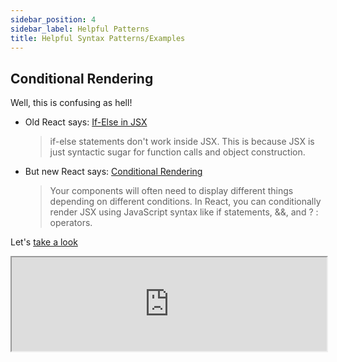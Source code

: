 ```yaml
---
sidebar_position: 4
sidebar_label: Helpful Patterns
title: Helpful Syntax Patterns/Examples
---
```


## Conditional Rendering

Well, this is confusing as hell!

- Old React says: [If-Else in JSX](https://react-cn.github.io/react/tips/if-else-in-JSX.html)
    > if-else statements don't work inside JSX. This is because JSX is just syntactic sugar for function calls and object construction.
- But new React says: [Conditional Rendering](https://react.dev/learn/conditional-rendering)
    > Your components will often need to display different things depending on different conditions. In React, you can conditionally render JSX using JavaScript syntax like if statements, &&, and ? : operators.

Let's [take a look](https://stackblitz.com/edit/ccs-ternary-demo?file=src%2FApp.jsx)

<iframe src='https://stackblitz.com/edit/ccs-ternary-demo?embed=1&file=src%2Fcomponents%2fToggleComponent.jsx' width='100%' style={{display: 'flex', aspectRatio: '16/9'}} />

---

How about [Dealing with empty arrays](https://stackblitz.com/edit/ccs-edit-arrays?file=src%2FApp.jsx)

<iframe src='https://stackblitz.com/edit/ccs-edit-arrays?embed=1&file=src%2FApp.jsx' width='100%' style={{display: 'flex', aspectRatio: '16/9'}} />

## Ternary Operators

A ternary is an item that is composed of three parts.

Per MDN:

> The conditional (ternary) operator is the only JavaScript operator that takes three operands: a condition followed by a question mark (?), then an expression to execute if the condition is truthy followed by a colon (:), and finally the expression to execute if the condition is falsy. This operator is frequently used as an alternative to an if...else statement.

- [MDN: Conditional (ternary) Operator](https://developer.mozilla.org/en-US/docs/Web/JavaScript/Reference/Operators/Conditional_operator)
- [Flavio Copes: Ternary Operator](https://flaviocopes.com/javascript-ternary-operator/)

## Nullish Coalescing

- [MDN: Nullish Coalescing](https://developer.mozilla.org/en-US/docs/Web/JavaScript/Reference/Operators/Nullish_coalescing)
- [Flavio Copes: JavaScript Nullish Coalescing](https://flaviocopes.com/javascript-nullish-coalescing/)
- [JavaScript Tutorial: JavaScript Nullish Coalescing Operator](https://www.javascripttutorial.net/es-next/javascript-nullish-coalescing-operator/)

## Optional Chaining

- [MDN: Optional Chaining](https://developer.mozilla.org/en-US/docs/Web/JavaScript/Reference/Operators/Optional_chaining)
- [Flavio Copes: JavaScript Optional Chaining](https://flaviocopes.com/javascript-optional-chaining/)
- [JavaScript Tutorial: JavaScript Optional Chaining Operator](https://www.javascripttutorial.net/es-next/javascript-optional-chaining-operator/)
